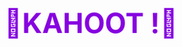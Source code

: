 # <div style="height: 100vw; display:flex; justify-content: center; align-items: center; font-size: 2em; color: #8700E0;"> :sheep: KAHOOT ! :goat:</div>